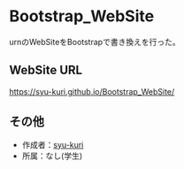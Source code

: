 # Bootstrap_WebSite
urnのWebSiteをBootstrapで書き換えを行った。
## WebSite URL
https://syu-kuri.github.io/Bootstrap_WebSite/
## その他
* 作成者：[syu-kuri](https://github.com/syu-kuri)
* 所属：なし(学生)
